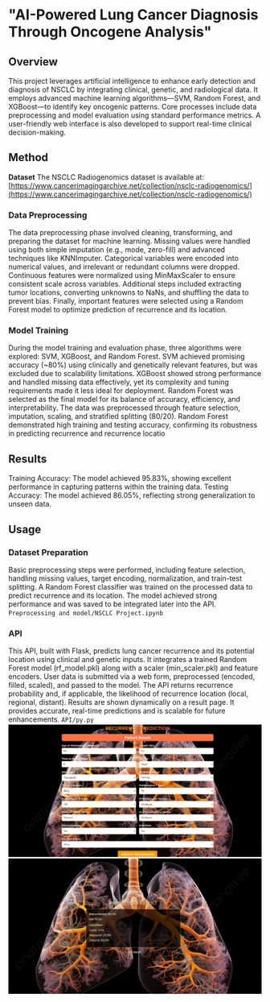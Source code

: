 # "AI-Powered Lung Cancer Diagnosis Through Oncogene Analysis"

## Overview
This project leverages artificial intelligence to enhance early detection and diagnosis of NSCLC by integrating clinical, genetic, and radiological data. It employs advanced machine learning algorithms—SVM, Random Forest, and XGBoost—to identify key oncogenic patterns. Core processes include data preprocessing and model evaluation using standard performance metrics. A user-friendly web interface is also developed to support real-time clinical decision-making.

## Method

****Dataset****
The NSCLC Radiogenomics dataset is available at: [https://www.cancerimagingarchive.net/collection/nsclc-radiogenomics/](https://www.cancerimagingarchive.net/collection/nsclc-radiogenomics/)

### Data Preprocessing
The data preprocessing phase involved cleaning, transforming, and preparing the dataset for machine learning. Missing values were handled using both simple imputation (e.g., mode, zero-fill) and advanced techniques like KNNImputer. Categorical variables were encoded into numerical values, and irrelevant or redundant columns were dropped. Continuous features were normalized using MinMaxScaler to ensure consistent scale across variables. Additional steps included extracting tumor locations, converting unknowns to NaNs, and shuffling the data to prevent bias. Finally, important features were selected using a Random Forest model to optimize prediction of recurrence and its location.
### Model Training
During the model training and evaluation phase, three algorithms were explored: SVM, XGBoost, and Random Forest.
SVM achieved promising accuracy (~80%) using clinically and genetically relevant features, but was excluded due to scalability limitations.
XGBoost showed strong performance and handled missing data effectively, yet its complexity and tuning requirements made it less ideal for deployment.
Random Forest was selected as the final model for its balance of accuracy, efficiency, and interpretability.
The data was preprocessed through feature selection, imputation, scaling, and stratified splitting (80/20).
Random Forest demonstrated high training and testing accuracy, confirming its robustness in predicting recurrence and recurrence locatio
## Results
Training Accuracy: The model achieved 95.83%, showing excellent performance in capturing patterns within the training data.
Testing Accuracy: The model achieved 86.05%, reflecting strong generalization to unseen data.
## Usage
### Dataset Preparation
Basic preprocessing steps were performed, including feature selection, handling missing values, target encoding, normalization, and train-test splitting.
A Random Forest classifier was trained on the processed data to predict recurrence and its location.
The model achieved strong performance and was saved to be integrated later into the API.
`Preprocessing and model/NSCLC Project.ipynb`
### API
This API, built with Flask, predicts lung cancer recurrence and its potential location using clinical and genetic inputs. It integrates a trained Random Forest model (rf_model.pkl) along with a scaler (min_scaler.pkl) and feature encoders. User data is submitted via a web form, preprocessed (encoded, filled, scaled), and passed to the model. The API returns recurrence probability and, if applicable, the likelihood of recurrence location (local, regional, distant). Results are shown dynamically on a result page. It provides accurate, real-time predictions and is scalable for future enhancements.
`API/py.py`
![Qualitative Visualization](images/nsclc_image.png)
![Qualitative Visualization](images/nsclc_image2.png)
